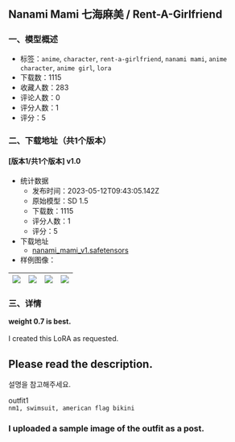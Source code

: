 ## Nanami Mami 七海麻美 / Rent-A-Girlfriend
### 一、模型概述

- 标签：`anime`, `character`, `rent-a-girlfriend`, `nanami mami`, `anime character`, `anime girl`, `lora`
- 下载数：1115
- 收藏人数：283
- 评论人数：0
- 评分人数：1
- 评分：5

### 二、下载地址（共1个版本）

#### [版本1/共1个版本] v1.0

- 统计数据
  - 发布时间：2023-05-12T09:43:05.142Z
  - 原始模型：SD 1.5
  - 下载数：1115
  - 评分人数：1
  - 评分：5
- 下载地址
  - [nanami_mami_v1.safetensors](https://civitai.com/api/download/models/68668)
- 样例图像：

| <img src="https://image.civitai.com/xG1nkqKTMzGDvpLrqFT7WA/557c274d-94ab-4f80-9c8c-c53b9ea76a0a/width=450/765374.jpeg" /> | <img src="https://image.civitai.com/xG1nkqKTMzGDvpLrqFT7WA/a022e469-3d0b-4c57-bf7e-f8b8140e9b86/width=450/765378.jpeg" /> | <img src="https://image.civitai.com/xG1nkqKTMzGDvpLrqFT7WA/a0043476-1554-42ad-b0f2-7ae9f45b8c0f/width=450/765376.jpeg" /> | <img src="https://image.civitai.com/xG1nkqKTMzGDvpLrqFT7WA/c51a85cc-3839-4133-b27c-69d3fc719def/width=450/765381.jpeg" /> |
| ---- | ---- | ---- | ---- |


### 三、详情
<p><strong>weight 0.7 is best.</strong><br /><br />I created this LoRA as requested.</p><p></p><h2>Please read the description.</h2><p>설명을 참고해주세요.</p><p></p><p>outfit1<br /><code>nm1, swimsuit, american flag bikini</code></p><p></p><h3>I uploaded a sample image of the outfit as a post.</h3>